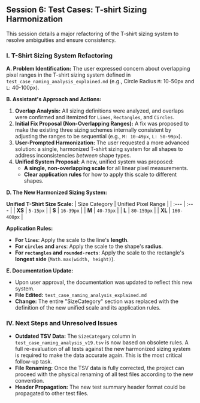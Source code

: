 ## Session 6: Test Cases: T-shirt Sizing Harmonization

This session details a major refactoring of the T-shirt sizing system to resolve ambiguities and ensure consistency.

### I. T-Shirt Sizing System Refactoring

**A. Problem Identification:**
The user expressed concern about overlapping pixel ranges in the T-shirt sizing system defined in `test_case_naming_analysis_explained.md` (e.g., Circle Radius `M`: 10-50px and `L`: 40-100px).

**B. Assistant's Approach and Actions:**
1.  **Overlap Analysis:** All sizing definitions were analyzed, and overlaps were confirmed and itemized for `Lines`, `Rectangles`, and `Circles`.
2.  **Initial Fix Proposal (Non-Overlapping Ranges):** A fix was proposed to make the existing three sizing schemes internally consistent by adjusting the ranges to be sequential (e.g., `M: 10-49px`, `L: 50-99px`).
3.  **User-Prompted Harmonization:** The user requested a more advanced solution: a single, harmonized T-shirt sizing system for all shapes to address inconsistencies *between* shape types.
4.  **Unified System Proposal:** A new, unified system was proposed:
    *   **A single, non-overlapping scale** for all linear pixel measurements.
    *   **Clear application rules** for how to apply this scale to different shapes.

**D. The New Harmonized Sizing System:**

**Unified T-Shirt Size Scale:**
| Size Category | Unified Pixel Range |
| :--- | :--- |
| **XS** | `5-15px` |
| **S** | `16-39px` |
| **M** | `40-79px` |
| **L** | `80-159px` |
| **XL** | `160-400px` |

**Application Rules:**
*   **For `lines`**: Apply the scale to the line's **length**.
*   **For `circles` and `arcs`**: Apply the scale to the shape's **radius**.
*   **For `rectangles` and `rounded-rects`**: Apply the scale to the rectangle's **longest side** (`Math.max(width, height)`).

**E. Documentation Update:**
*   Upon user approval, the documentation was updated to reflect this new system.
*   **File Edited:** `test_case_naming_analysis_explained.md`
*   **Change:** The entire "SizeCategory" section was replaced with the definition of the new unified scale and its application rules.

### IV. Next Steps and Unresolved Issues

*   **Outdated TSV Data:** The `SizeCategory` column in `test_case_naming_analysis_v19.tsv` is now based on obsolete rules. A full re-evaluation of all tests against the new harmonized sizing system is required to make the data accurate again. This is the most critical follow-up task.
*   **File Renaming:** Once the TSV data is fully corrected, the project can proceed with the physical renaming of all test files according to the new convention.
*   **Header Propagation:** The new test summary header format could be propagated to other test files. 